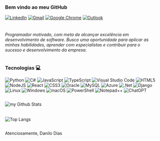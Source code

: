 
### Bem vindo ao meu GitHub


[![LinkedIn](https://img.shields.io/badge/linkedin-%230077B5.svg?style=for-the-badge&logo=linkedin&logoColor=white)](https://www.linkedin.com/in/danilodiasz/)
[![Gmail](https://img.shields.io/badge/Gmail-D14836?style=for-the-badge&logo=gmail&logoColor=white)]([contatodias.danilo@gmail.com](https://mail.google.com/mail/u/0/#inbox?compose=lqrsmDrQqJjwlPGqjZZjdvHMqSbDzKqccGMGqscHwnZLxfdTJHJCtrDXbhscwcwQGvJLpwRjqKXdkrZnK))
[![Google Chrome](https://img.shields.io/badge/Google%20Chrome-4285F4?style=for-the-badge&logo=GoogleChrome&logoColor=white)](https://drive.google.com/file/d/1SWD6OY9Bx7J9TGPzzfXpsjP63ND9MWVZ/view?usp=sharing)
[![Outlook](https://img.shields.io/badge/Microsoft_Outlook-0078D4?style=for-the-badge&logo=microsoft-outlook&logoColor=white)](danilof.dias3@hotmail.com)

#

###### Programador motivado, com meta de alcançar excelência em desenvolvimento de software. Busco uma oportunidade para aplicar as minhas habilidades, aprender com especialistas e contribuir para o sucesso e desenvolvimento da empresa.

#

### Tecnologias 💻
![Python](https://img.shields.io/badge/python-3670A0?style=for-the-badge&logo=python&logoColor=ffdd54)
![C#](https://img.shields.io/badge/c%23-%23239120.svg?style=for-the-badge&logo=csharp&logoColor=white)
![JavaScript](https://img.shields.io/badge/javascript-%23323330.svg?style=for-the-badge&logo=javascript&logoColor=%23F7DF1E)
![TypeScript](https://img.shields.io/badge/typescript-%23007ACC.svg?style=for-the-badge&logo=typescript&logoColor=white)
![Visual Studio Code](https://img.shields.io/badge/Visual%20Studio%20Code-0078d7.svg?style=for-the-badge&logo=visual-studio-code&logoColor=white)
![HTML5](https://img.shields.io/badge/html5-%23E34F26.svg?style=for-the-badge&logo=html5&logoColor=white)
![NodeJS](https://img.shields.io/badge/node.js-6DA55F?style=for-the-badge&logo=node.js&logoColor=white)
![React](https://img.shields.io/badge/react-%2320232a.svg?style=for-the-badge&logo=react&logoColor=%2361DAFB)
![CSS3](https://img.shields.io/badge/css3-%231572B6.svg?style=for-the-badge&logo=css3&logoColor=white)
![Oracle](https://img.shields.io/badge/Oracle-F80000?style=for-the-badge&logo=oracle&logoColor=white)
![MySQL](https://img.shields.io/badge/mysql-4479A1.svg?style=for-the-badge&logo=mysql&logoColor=white)
![Azure](https://img.shields.io/badge/azure-%230072C6.svg?style=for-the-badge&logo=microsoftazure&logoColor=white)
![.Net](https://img.shields.io/badge/.NET-5C2D91?style=for-the-badge&logo=.net&logoColor=white)
![Django](https://img.shields.io/badge/django-%23092E20.svg?style=for-the-badge&logo=django&logoColor=white)
![Linux](https://img.shields.io/badge/Linux-FCC624?style=for-the-badge&logo=linux&logoColor=black)
![Windows](https://img.shields.io/badge/Windows-0078D6?style=for-the-badge&logo=windows&logoColor=white)
![macOS](https://img.shields.io/badge/mac%20os-000000?style=for-the-badge&logo=macos&logoColor=F0F0F0)
![PowerShell](https://img.shields.io/badge/PowerShell-%235391FE.svg?style=for-the-badge&logo=powershell&logoColor=white)
![Notepad++](https://img.shields.io/badge/Notepad++-90E59A.svg?style=for-the-badge&logo=notepad%2b%2b&logoColor=black)
![ChatGPT](https://img.shields.io/badge/chatGPT-74aa9c?style=for-the-badge&logo=openai&logoColor=white)
##
<img align="center" src="https://github-readme-stats.vercel.app/api?username=DaniloDiasLTDA&include_all_commits=true&count_private=true&show_icons=true&line_height=20&title_color=2B5BBD&icon_color=1124BB&text_color=A1A1A1&bg_color=0,000000,130F40&theme=dark" alt="my Github Stats"/>

######

![Top Langs](https://github-readme-stats.vercel.app/api/top-langs/?username=DaniloDiasLTDA&layout=compact&theme=dark)
##

Atenciosamente, Danilo Dias
 
